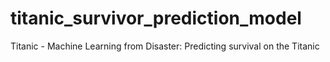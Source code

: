 # titanic_survivor_prediction_model
Titanic - Machine Learning from Disaster: Predicting survival on the Titanic
